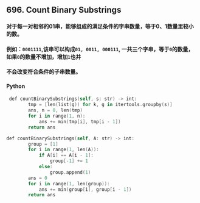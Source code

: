 ## 696. Count Binary Substrings

#### 对于每一对相邻的01串，能够组成的满足条件的字串数量，等于0、1数量里较小的数。
#### 例如：```0001111```,该串可以构成```01, 0011, 000111```, 一共三个字串，等于```0```的数量，如果```0```的数量不增加，增加```1```也并
#### 不会改变符合条件的子串数量。
#### Python
```swift
 def countBinarySubstrings(self, s: str) -> int:
        tmp = [len(list(g)) for k, g in itertools.groupby(s)]
        ans, n = 0, len(tmp)
        for i in range(1, n):
            ans += min(tmp[i], tmp[i - 1])
        return ans
```

```swift
def countBinarySubstrings(self, A: str) -> int:
        group = [1]
        for i in range(1, len(A)):
            if A[i] == A[i - 1]:
                group[-1] += 1
            else:
                group.append(1)
        ans = 0
        for i in range(1, len(group)):
            ans += min(group[i], group[i - 1])
        return ans
```
